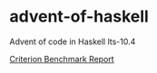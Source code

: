 # advent-of-haskell

Advent of code in Haskell lts-10.4

[Criterion Benchmark Report](./bencmarks/criterion-report-simple.html)

